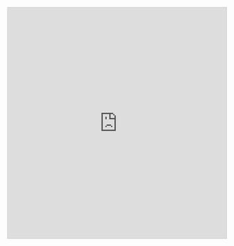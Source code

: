 <iframe class="airtable-embed" src="https://airtable.com/embed/shrmNC3lebOGKgfwM?backgroundColor=red&viewControls=on" frameborder="0" onmousewheel="" width="100%" height="533" style="background: transparent; border: 1px solid #ccc;"></iframe>
